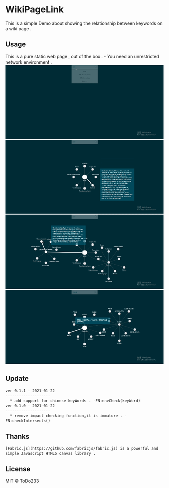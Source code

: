 # WikiPageLink

This is a simple Demo about showing the relationship between keywords on a wiki page .


## Usage

This is a pure static web page , out of the box .
	- You need an unrestricted network environment .
![image](/gif/search.gif)
![image](/gif/extend&showDes.gif)
![image](/gif/extend2.gif)
![image](/gif/chinese_support.gif)

## Update
	ver 0.1.1 - 2021-01-22
	-------------------- 
	  * add support for chinese keyWords . -FN:envCheck(keyWord)
	ver 0.1.0 - 2021-01-22
	-------------------- 
	  * remove impact checking function,it is immature . -FN:checkIntersects()

## Thanks
	[Fabric.js](https://github.com/fabricjs/fabric.js) is a powerful and simple Javascript HTML5 canvas library . 
	
## License

MIT © ToDo233